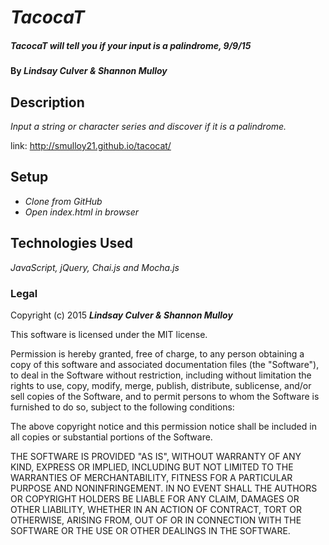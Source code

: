 # _TacocaT_

##### _TacocaT will tell you if your input is a palindrome, 9/9/15_

#### By _**Lindsay Culver & Shannon Mulloy**_

## Description

_Input a string or character series and discover if it is a palindrome._

link: http://smulloy21.github.io/tacocat/

## Setup

* _Clone from GitHub_
* _Open index.html in browser_

## Technologies Used

_JavaScript, jQuery, Chai.js and Mocha.js_

### Legal

Copyright (c) 2015 **_Lindsay Culver & Shannon Mulloy_**

This software is licensed under the MIT license.

Permission is hereby granted, free of charge, to any person obtaining a copy
of this software and associated documentation files (the "Software"), to deal
in the Software without restriction, including without limitation the rights
to use, copy, modify, merge, publish, distribute, sublicense, and/or sell
copies of the Software, and to permit persons to whom the Software is
furnished to do so, subject to the following conditions:

The above copyright notice and this permission notice shall be included in
all copies or substantial portions of the Software.

THE SOFTWARE IS PROVIDED "AS IS", WITHOUT WARRANTY OF ANY KIND, EXPRESS OR
IMPLIED, INCLUDING BUT NOT LIMITED TO THE WARRANTIES OF MERCHANTABILITY,
FITNESS FOR A PARTICULAR PURPOSE AND NONINFRINGEMENT. IN NO EVENT SHALL THE
AUTHORS OR COPYRIGHT HOLDERS BE LIABLE FOR ANY CLAIM, DAMAGES OR OTHER
LIABILITY, WHETHER IN AN ACTION OF CONTRACT, TORT OR OTHERWISE, ARISING FROM,
OUT OF OR IN CONNECTION WITH THE SOFTWARE OR THE USE OR OTHER DEALINGS IN
THE SOFTWARE.
